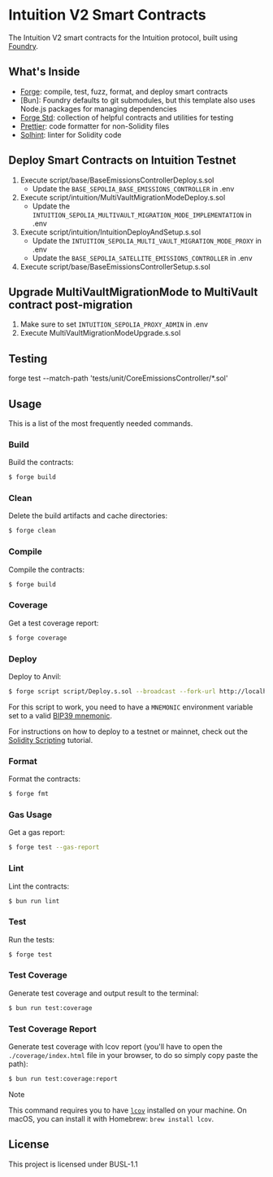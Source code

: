# Intuition V2 Smart Contracts

The Intuition V2 smart contracts for the Intuition protocol, built using [Foundry](https://book.getfoundry.sh/).

## What's Inside

- [Forge](https://github.com/foundry-rs/foundry/blob/master/forge): compile, test, fuzz, format, and deploy smart
  contracts
- [Bun]: Foundry defaults to git submodules, but this template also uses Node.js packages for managing dependencies
- [Forge Std](https://github.com/foundry-rs/forge-std): collection of helpful contracts and utilities for testing
- [Prettier](https://github.com/prettier/prettier): code formatter for non-Solidity files
- [Solhint](https://github.com/protofire/solhint): linter for Solidity code

## Deploy Smart Contracts on Intuition Testnet

1. Execute script/base/BaseEmissionsControllerDeploy.s.sol
   - Update the `BASE_SEPOLIA_BASE_EMISSIONS_CONTROLLER` in .env
2. Execute script/intuition/MultiVaultMigrationModeDeploy.s.sol
   - Update the `INTUITION_SEPOLIA_MULTIVAULT_MIGRATION_MODE_IMPLEMENTATION` in .env
3. Execute script/intuition/IntuitionDeployAndSetup.s.sol
   - Update the `INTUITION_SEPOLIA_MULTI_VAULT_MIGRATION_MODE_PROXY` in .env
   - Update the `BASE_SEPOLIA_SATELLITE_EMISSIONS_CONTROLLER` in .env
4. Execute script/base/BaseEmissionsControllerSetup.s.sol

## Upgrade MultiVaultMigrationMode to MultiVault contract post-migration

1. Make sure to set `INTUITION_SEPOLIA_PROXY_ADMIN` in .env
2. Execute MultiVaultMigrationModeUpgrade.s.sol

## Testing

forge test --match-path 'tests/unit/CoreEmissionsController/*.sol'

## Usage

This is a list of the most frequently needed commands.

### Build

Build the contracts:

```sh
$ forge build
```

### Clean

Delete the build artifacts and cache directories:

```sh
$ forge clean
```

### Compile

Compile the contracts:

```sh
$ forge build
```

### Coverage

Get a test coverage report:

```sh
$ forge coverage
```

### Deploy

Deploy to Anvil:

```sh
$ forge script script/Deploy.s.sol --broadcast --fork-url http://localhost:8545
```

For this script to work, you need to have a `MNEMONIC` environment variable set to a valid
[BIP39 mnemonic](https://iancoleman.io/bip39/).

For instructions on how to deploy to a testnet or mainnet, check out the
[Solidity Scripting](https://book.getfoundry.sh/tutorials/solidity-scripting.html) tutorial.

### Format

Format the contracts:

```sh
$ forge fmt
```

### Gas Usage

Get a gas report:

```sh
$ forge test --gas-report
```

### Lint

Lint the contracts:

```sh
$ bun run lint
```

### Test

Run the tests:

```sh
$ forge test
```

### Test Coverage

Generate test coverage and output result to the terminal:

```sh
$ bun run test:coverage
```

### Test Coverage Report

Generate test coverage with lcov report (you'll have to open the `./coverage/index.html` file in your browser, to do so
simply copy paste the path):

```sh
$ bun run test:coverage:report
```

> [!NOTE]
>
> This command requires you to have [`lcov`](https://github.com/linux-test-project/lcov) installed on your machine. On
> macOS, you can install it with Homebrew: `brew install lcov`.


## License

This project is licensed under BUSL-1.1
